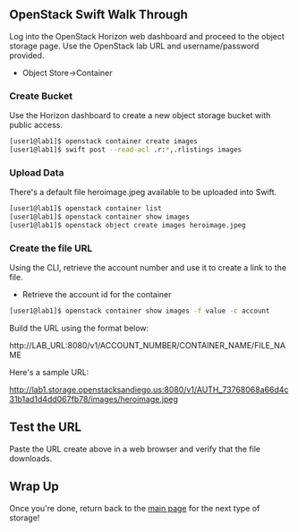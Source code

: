 ## OpenStack Swift Walk Through

Log into the OpenStack Horizon web dashboard and proceed to the object storage page. Use the OpenStack lab URL and username/password provided.

* Object Store->Container

### Create Bucket

Use the Horizon dashboard to create a new object storage bucket with public access.

```bash
[user1@lab1]$ openstack container create images
[user1@lab1]$ swift post --read-acl .r:*,.rlistings images
```

### Upload Data

There's a default file heroimage.jpeg available to be uploaded into Swift.

```bash
[user1@lab1]$ openstack container list
[user1@lab1]$ openstack container show images
[user1@lab1]$ openstack object create images heroimage.jpeg
```

### Create the file URL

Using the CLI, retrieve the account number and use it to create a link to the file.

* Retrieve the account id for the container 
```bash
[user1@lab1]$ openstack container show images -f value -c account
```

Build the URL using the format below:

http://LAB_URL:8080/v1/ACCOUNT_NUMBER/CONTAINER_NAME/FILE_NAME

Here's a sample URL:

http://lab1.storage.openstacksandiego.us:8080/v1/AUTH_73768068a66d4c31b1ad1d4dd067fb78/images/heroimage.jpeg

## Test the URL

Paste the URL create above in a web browser and verify that the file downloads.

## Wrap Up

Once you're done, return back to the <A HREF="../master/README.md">main page</A> for the next type of storage!
